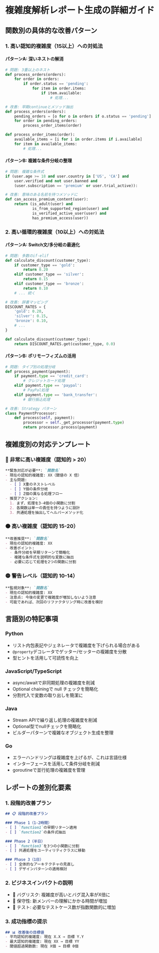 # 複雑度解析レポート生成の詳細ガイド

## 関数別の具体的な改善パターン

### 1. 高い認知的複雑度（15以上）への対処法

#### パターンA: 深いネストの解消
```python
# 問題: 3重以上のネスト
def process_orders(orders):
    for order in orders:
        if order.status == 'pending':
            for item in order.items:
                if item.available:
                    # 処理...

# 改善: 早期continueとメソッド抽出
def process_orders(orders):
    pending_orders = [o for o in orders if o.status == 'pending']
    for order in pending_orders:
        process_order_items(order)

def process_order_items(order):
    available_items = [i for i in order.items if i.available]
    for item in available_items:
        # 処理...
```

#### パターンB: 複雑な条件分岐の整理
```python
# 問題: 複雑な条件式
if (user.age >= 18 and user.country in ['US', 'CA'] and 
    user.verified and not user.banned and 
    (user.subscription == 'premium' or user.trial_active)):

# 改善: 意味のある名前を持つメソッドに
def can_access_premium_content(user):
    return (is_adult(user) and 
            is_from_supported_region(user) and
            is_verified_active_user(user) and
            has_premium_access(user))
```

### 2. 高い循環的複雑度（10以上）への対処法

#### パターンA: Switch文/多分岐の最適化
```python
# 問題: 多数のif-elif
def calculate_discount(customer_type):
    if customer_type == 'gold':
        return 0.20
    elif customer_type == 'silver':
        return 0.15
    elif customer_type == 'bronze':
        return 0.10
    # ... 続く

# 改善: 辞書マッピング
DISCOUNT_RATES = {
    'gold': 0.20,
    'silver': 0.15,
    'bronze': 0.10,
    # ...
}

def calculate_discount(customer_type):
    return DISCOUNT_RATES.get(customer_type, 0.0)
```

#### パターンB: ポリモーフィズムの活用
```python
# 問題: タイプ別の処理分岐
def process_payment(payment):
    if payment.type == 'credit_card':
        # クレジットカード処理
    elif payment.type == 'paypal':
        # PayPal処理
    elif payment.type == 'bank_transfer':
        # 銀行振込処理

# 改善: Strategy パターン
class PaymentProcessor:
    def process(self, payment):
        processor = self._get_processor(payment.type)
        return processor.process(payment)
```

## 複雑度別の対応テンプレート

### 🔴 非常に高い複雑度（認知的 > 20）

```markdown
**緊急対応が必要**: `関数名`
- 現在の認知的複雑度: XX（閾値の X 倍）
- 主な問題:
  - [ ] X重のネストレベル
  - [ ] Y個の条件分岐
  - [ ] Z個の異なる処理フロー
- 推奨アクション:
  1. まず、処理を3-4個の小関数に分割
  2. 各関数は単一の責任を持つように設計
  3. 共通処理を抽出してヘルパーメソッド化
```

### 🟠 高い複雑度（認知的 15-20）

```markdown
**改善推奨**: `関数名`
- 現在の認知的複雑度: XX
- 改善ポイント:
  - 条件分岐を早期リターンで簡略化
  - 複雑な条件式を説明的な変数に抽出
  - 必要に応じて処理を2つの関数に分割
```

### 🟡 警告レベル（認知的 10-14）

```markdown
**監視対象**: `関数名`
- 現在の認知的複雑度: XX
- 注意点: 今後の変更で複雑度が増加しないよう注意
- 可能であれば、次回のリファクタリング時に改善を検討
```

## 言語別の特記事項

### Python
- リスト内包表記やジェネレータで複雑度を下げられる場合がある
- `@property`デコレータでゲッター/セッターの複雑度を分散
- 型ヒントを活用して可読性を向上

### JavaScript/TypeScript
- async/awaitで非同期処理の複雑度を削減
- Optional chainingで null チェックを簡略化
- 分割代入で変数の取り出しを簡潔に

### Java
- Stream APIで繰り返し処理の複雑度を削減
- Optional型でnullチェックを簡略化
- ビルダーパターンで複雑なオブジェクト生成を整理

### Go
- エラーハンドリングは複雑度を上げるが、これは言語仕様
- インターフェースを活用して条件分岐を削減
- goroutineで並行処理の複雑度を管理

## レポートの差別化要素

### 1. 段階的改善プラン
```markdown
## 📋 段階的改善プラン

### Phase 1（1-2時間）
- [ ] `function1`の早期リターン適用
- [ ] `function2`の条件式抽出

### Phase 2（半日）
- [ ] `function3`を3つの小関数に分割
- [ ] 共通処理をユーティリティクラスに移動

### Phase 3（1日）
- [ ] 全体的なアーキテクチャの見直し
- [ ] デザインパターンの適用検討
```

### 2. ビジネスインパクトの説明
- 🐛 バグリスク: 複雑度が高いとバグ混入率がX倍に
- 🔧 保守性: 新メンバーの理解にかかる時間が増加
- 🧪 テスト: 必要なテストケース数が指数関数的に増加

### 3. 成功指標の提示
```markdown
## 📊 改善後の目標値
- 平均認知的複雑度: 現在 X.X → 目標 Y.Y
- 最大認知的複雑度: 現在 XX → 目標 YY
- 閾値超過関数数: 現在 X個 → 目標 0個
```